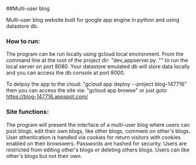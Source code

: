 
##Multi-user blog

Multi-user blog website built for google app engine in python and using datastore db.


### How to run:

The program can be run locally using gcloud local environment. 
From the command line at the root of the project dir: "dev_appserver.py .""  to run the local server on port 8080. 
Your datastore emulated db will store data locally and you can access the db console at port 8000.

To delpoy the app to the cloud: "gcloud app deploy --project blog-147716"
then you can access the site via: "gcloud app browse" or just goto
https://blog-147716.appspot.com/

### Site functions:

The program will present the interface of a multi-user blog where users can post blogs, edit their own blogs, like other blogs, comment on other's blogs. User athentication is handled via cookies for return visitors with cookies enabled on their browswers. Passwords are hashed for security. Users are restricted from editing other's blogs or deleting others blogs. Users can like other's blogs but not their own.

